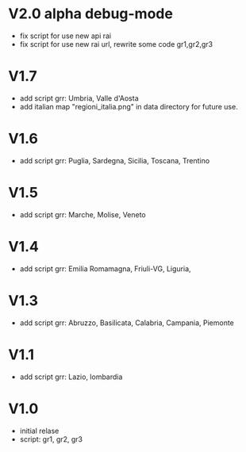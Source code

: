 # V2.0 alpha debug-mode
- fix script for use new api rai
- fix script for use new rai url, rewrite some code gr1,gr2,gr3

# V1.7
- add script grr: Umbria, Valle d'Aosta
- add italian map "regioni_italia.png" in data directory for future use.

# V1.6
- add script grr: Puglia, Sardegna, Sicilia, Toscana, Trentino

# V1.5
- add script grr: Marche, Molise, Veneto

# V1.4

- add script grr: Emilia Romamagna, Friuli-VG, Liguria, 


# V1.3

- add script grr: Abruzzo, Basilicata, Calabria, Campania, Piemonte

# V1.1

- add script grr: Lazio, lombardia


# V1.0

- initial relase
- script: gr1, gr2, gr3
